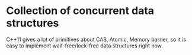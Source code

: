 # Collection of concurrent data structures

C++11 gives a lot of primitives about CAS, Atomic, Memory barrier, so it is easy to implement wait-free/lock-free data structures right now.
